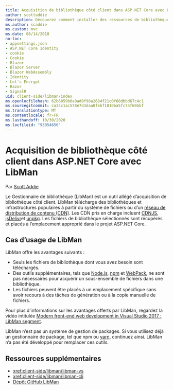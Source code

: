 ```yaml
---
title: Acquisition de bibliothèque côté client dans ASP.NET Core avec LibMan
author: scottaddie
description: Découvrez comment installer des ressources de bibliothèque côté client dans un projet ASP.NET Core à l’aide du Gestionnaire de bibliothèque (LibMan).
ms.author: scaddie
ms.custom: mvc
ms.date: 08/14/2018
no-loc:
- appsettings.json
- ASP.NET Core Identity
- cookie
- Cookie
- Blazor
- Blazor Server
- Blazor WebAssembly
- Identity
- Let's Encrypt
- Razor
- SignalR
uid: client-side/libman/index
ms.openlocfilehash: 62b6859b0a8ad0f98a2684f21c0f68dbbd67c4c1
ms.sourcegitcommit: ca34c1ac578e7d3daa0febf1810ba5fc74f60bbf
ms.translationtype: MT
ms.contentlocale: fr-FR
ms.lasthandoff: 10/30/2020
ms.locfileid: "93054656"
---
```

# <a name="client-side-library-acquisition-in-aspnet-core-with-libman"></a>Acquisition de bibliothèque côté client dans ASP.NET Core avec LibMan

Par [Scott Addie](https://twitter.com/Scott_Addie)

Le Gestionnaire de bibliothèque (LibMan) est un outil allégé d’acquisition de bibliothèque côté client. LibMan télécharge des bibliothèques et infrastructures populaires à partir du système de fichiers ou d’un [réseau de distribution de contenu (CDN)](https://wikipedia.org/wiki/Content_delivery_network). Les CDN pris en charge incluent [CDNJS](https://cdnjs.com/), [jsDelivr](https://www.jsdelivr.com/)et [unpkg](https://unpkg.com/#/). Les fichiers de bibliothèque sélectionnés sont récupérés et placés à l’emplacement approprié dans le projet ASP.NET Core.

## <a name="libman-use-cases"></a>Cas d’usage de LibMan

LibMan offre les avantages suivants :

* Seuls les fichiers de bibliothèque dont vous avez besoin sont téléchargés.
* Des outils supplémentaires, tels que [Node.js](https://nodejs.org), [npm](https://www.npmjs.com) et [WebPack](https://webpack.js.org), ne sont pas nécessaires pour acquérir un sous-ensemble de fichiers dans une bibliothèque.
* Les fichiers peuvent être placés à un emplacement spécifique sans avoir recours à des tâches de génération ou à la copie manuelle de fichiers.

Pour plus d’informations sur les avantages offerts par LibMan, regardez la vidéo intitulée [Modern front-end web development in Visual Studio 2017 : LibMan segment](https://channel9.msdn.com/Events/Build/2017/B8073#time=43m34s).

LibMan n’est pas un système de gestion de packages. Si vous utilisez déjà un gestionnaire de package, tel que npm ou [yarn](https://yarnpkg.com), continuez ainsi. LibMan n’a pas été développé pour remplacer ces outils.

## <a name="additional-resources"></a>Ressources supplémentaires

* <xref:client-side/libman/libman-vs>
* <xref:client-side/libman/libman-cli>
* [Dépôt GitHub LibMan](https://github.com/aspnet/LibraryManager)
